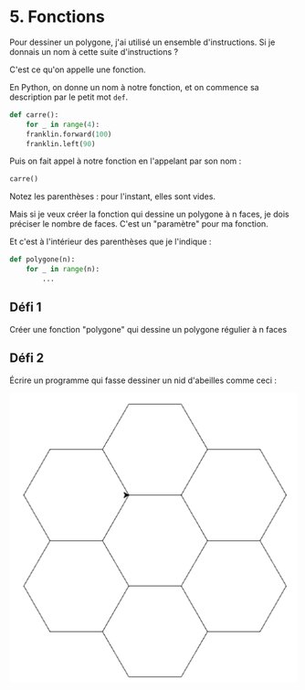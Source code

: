 # 5. Fonctions

Pour dessiner un polygone, j'ai utilisé un ensemble d'instructions. Si je donnais un nom à cette suite d'instructions ?

C'est ce qu'on appelle une fonction.

En Python, on donne un nom à notre fonction, et on commence sa description par le petit mot `def`.

```python
def carre():
    for _ in range(4):
    franklin.forward(100)
    franklin.left(90)
```
Puis on fait appel à notre fonction en l'appelant par son nom :
```python
carre()
```
Notez les parenthèses : pour l'instant, elles sont vides.

Mais si je veux créer la fonction qui dessine un polygone à n faces, je dois préciser le nombre de faces. C'est un "paramètre" pour ma fonction.

Et c'est à l'intérieur des parenthèses que je l'indique :

```python
def polygone(n):
    for _ in range(n):
        ...
```

## Défi 1

Créer une fonction "polygone" qui dessine un polygone régulier à n faces

## Défi 2

Écrire un programme qui fasse dessiner un nid d'abeilles comme ceci :

![Nid d'abeilles](img/nidabeille.png)

